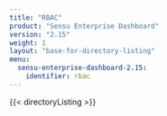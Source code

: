 ```yaml
---
title: "RBAC"
product: "Sensu Enterprise Dashboard"
version: "2.15"
weight: 1
layout: "base-for-directory-listing"
menu:
  sensu-enterprise-dashboard-2.15:
    identifier: rbac
---
```


{{< directoryListing >}}
